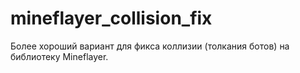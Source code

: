 # mineflayer_collision_fix
Более хороший вариант для фикса коллизии (толкания ботов) на библиотеку Mineflayer. 

